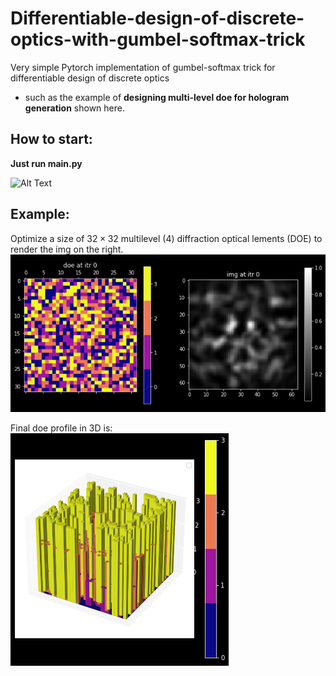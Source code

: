 # Differentiable-design-of-discrete-optics-with-gumbel-softmax-trick
Very simple Pytorch implementation of gumbel-softmax trick for differentiable design of discrete optics
- such as the example of **designing multi-level doe for hologram generation** shown here.

## How to start:
**Just run main.py**

![Alt Text](https://media.giphy.com/media/VbnUQpnihPSIgIXuZv/giphy.gif)

## Example:
Optimize a size of $32\times32$ multilevel ($4$) diffraction optical lements (DOE) to render the img on the right.
![alt-text](plots/optimization_evolution.gif)

Final doe profile in 3D is: 
![alt-text](plots/final_doe_profile.png)
